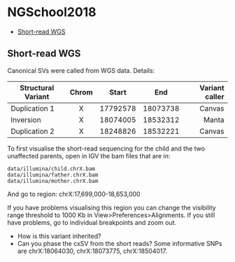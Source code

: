 # NGSchool2018

* [Short-read WGS](#srwgs)

## Short-read WGS

Canonical SVs were called from WGS data. Details:

| Structural Variant | Chrom | Start    | End      | Variant caller |
| ------------------ |:-----:| :-------:| :------: | --------------:|
| Duplication 1      | X     | 17792578 | 18073738 | Canvas         |
| Inversion          | X     | 18074005 | 18532312 | Manta          |
| Duplication 2      | X     | 18248826 | 18532221 | Canvas         |

To first visualise the short-read sequencing for the child and the two unaffected parents, open in IGV the bam files that are in:

```
data/illumina/child.chrX.bam
data/illumina/father.chrX.bam
data/illumina/mother.chrX.bam
```

And go to region:
chrX:17,699,000-18,653,000	

If you have problems visualising this region you can change the visibility range threshold to 1000 Kb in View>Preferences>Alignments.
If you still have problems, go to individual breakpoints and zoom out.

- How is this variant inherited?
- Can you phase the cxSV from the short reads? Some informative SNPs are chrX:18064030, chrX:18073775, chrX:18504017.


